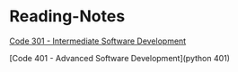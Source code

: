 # Reading-Notes

 [Code 301 - Intermediate Software Development](https://github.com/AbdallahMosa/Reading-Notes/tree/main/301)

 [Code 401 - Advanced Software Development](python 401)

